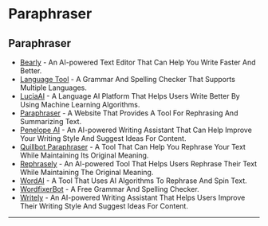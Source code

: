 # Paraphraser

## Paraphraser

* [Bearly](https://bearly.ai/) - An AI-powered Text Editor That Can Help You Write Faster And Better.
* [Language Tool](https://languagetool.org/) - A Grammar And Spelling Checker That Supports Multiple Languages.
* [LuciaAI](https://luciaai.com/) - A Language AI Platform That Helps Users Write Better By Using Machine Learning Algorithms.
* [Paraphraser](https://paraphrasetool.com/) - A Website That Provides A Tool For Rephrasing And Summarizing Text.
* [Penelope AI](https://penelope-ai.vercel.app/) - An AI-powered Writing Assistant That Can Help Improve Your Writing Style And Suggest Ideas For Content.
* [Quillbot Paraphraser](https://try.quillbot.com/futurepedia) - A Tool That Can Help You Rephrase Your Text While Maintaining Its Original Meaning.
* [Rephrasely](https://rephrasely.com/) - An AI-powered Tool That Helps Users Rephrase Their Text While Maintaining The Original Meaning.
* [WordAI](https://wordai.com/) - A Tool That Uses AI Algorithms To Rephrase And Spin Text.
* [WordfixerBot](https://www.wordfixerbot.com/) - A Free Grammar And Spelling Checker.
* [Writely](https://www.writelyai.com/) - An AI-powered Writing Assistant That Helps Users Improve Their Writing Style And Suggest Ideas For Content.

***
